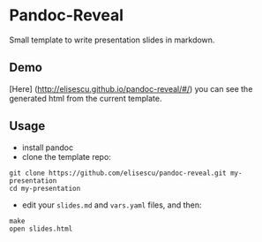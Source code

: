 # Pandoc-Reveal

Small template to write presentation slides in markdown.

## Demo
[Here] (http://elisescu.github.io/pandoc-reveal/#/) you can see the generated html from the current template.

## Usage

* install pandoc
* clone the template repo:
```
git clone https://github.com/elisescu/pandoc-reveal.git my-presentation
cd my-presentation
``` 

* edit your `slides.md` and `vars.yaml` files, and then:
```
make
open slides.html
```

